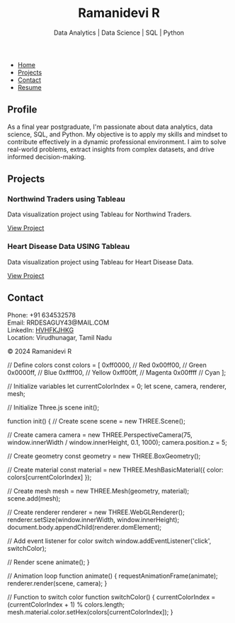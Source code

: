 <!DOCTYPE html>
<html lang="en">
<head>
  <meta charset="UTF-8">
  <meta name="viewport" content="width=device-width, initial-scale=1.0">
  <title>Ramanidevi R - Portfolio</title>
  <link rel="stylesheet" href="styles.css">
</head>
<body>
  <header>
    <h1 id="name" class="animate__animated animate__bounceIn">Ramanidevi R</h1>
    <p id="profile" class="animate__animated animate__fadeInLeft">Data Analytics | Data Science | SQL | Python</p>
  </header>
  
  <nav>
    <ul>
      <li><a href="#home">Home</a></li>
      <li><a href="#projects">Projects</a></li>
      <li><a href="#contact">Contact</a></li>
      <li><a href="resume.pdf" target="_blank">Resume</a></li>
    </ul>
  </nav>
  
  <section id="home">
    <div class="container">
      <h2 id="about-heading" class="animate__animated animate__fadeInDown">Profile</h2>
      <p id="about-text" class="animate__animated animate__fadeInLeft">As a final year postgraduate, I'm passionate about data analytics, data science, SQL, and Python. My objective is to apply my skills and mindset to contribute effectively in a dynamic professional environment. I aim to solve real-world problems, extract insights from complex datasets, and drive informed decision-making.</p>
    </div>
  </section>

  <section id="projects">
    <div class="container">
      <h2 id="projects-heading" class="animate__animated animate__fadeInDown">Projects</h2>
      <div class="project animate__animated animate__fadeInLeft">
        <h3>Northwind Traders using Tableau</h3>
        <p>Data visualization project using Tableau for Northwind Traders.</p>
        <div class="project-view">
          <a href="northwind_traders_view.html" target="_blank">View Project</a>
        </div>
      </div>
      <div class="project animate__animated animate__fadeInLeft">
        <h3>Heart Disease Data USING Tableau</h3>
        <p>Data visualization project using Tableau for Heart Disease Data.</p>
        <div class="project-view">
          <a href="heart_disease_view.html" target="_blank">View Project</a>
        </div>
      </div>
      <!-- Add more projects similarly -->
    </div>
  </section>
  
  <section id="contact">
    <div class="container">
      <h2 id="contact-heading" class="animate__animated animate__fadeInDown">Contact</h2>
      <p id="contact-text" class="animate__animated animate__fadeInLeft">
        Phone: +91 634532578<br>
        Email: RRDESAGUY43@MAIL.COM<br>
        LinkedIn: <a href="#" target="_blank">HVHFKJHKG</a><br>
        Location: Virudhunagar, Tamil Nadu
      </p>
    </div>
  </section>
  
  <footer>
    <p>&copy; 2024 Ramanidevi R</p>
  </footer>
// Define colors
const colors = [
  0xff0000, // Red
  0x00ff00, // Green
  0x0000ff, // Blue
  0xffff00, // Yellow
  0xff00ff, // Magenta
  0x00ffff  // Cyan
];

// Initialize variables
let currentColorIndex = 0;
let scene, camera, renderer, mesh;

// Initialize Three.js scene
init();

function init() {
  // Create scene
  scene = new THREE.Scene();

  // Create camera
  camera = new THREE.PerspectiveCamera(75, window.innerWidth / window.innerHeight, 0.1, 1000);
  camera.position.z = 5;

  // Create geometry
  const geometry = new THREE.BoxGeometry();

  // Create material
  const material = new THREE.MeshBasicMaterial({ color: colors[currentColorIndex] });

  // Create mesh
  mesh = new THREE.Mesh(geometry, material);
  scene.add(mesh);

  // Create renderer
  renderer = new THREE.WebGLRenderer();
  renderer.setSize(window.innerWidth, window.innerHeight);
  document.body.appendChild(renderer.domElement);

  // Add event listener for color switch
  window.addEventListener('click', switchColor);

  // Render scene
  animate();
}

// Animation loop
function animate() {
  requestAnimationFrame(animate);
  renderer.render(scene, camera);
}

// Function to switch color
function switchColor() {
  currentColorIndex = (currentColorIndex + 1) % colors.length;
  mesh.material.color.setHex(colors[currentColorIndex]);
}

  <script src="https://cdnjs.cloudflare.com/ajax/libs/jquery/3.6.0/jquery.min.js"></script>
  <script src="https://cdnjs.cloudflare.com/ajax/libs/three.js/r128/three.min.js"></script>
  <script src="https://cdnjs.cloudflare.com/ajax/libs/tween.js/18.6.4/Tween.min.js"></script>
  <script src="script.js"></script>
</body>
</html>
